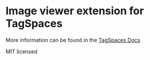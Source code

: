 # Image viewer extension for TagSpaces

More information can be found in the [TagSpaces Docs](https://docs.tagspaces.org/extensions/image-viewer)

MIT licensed

